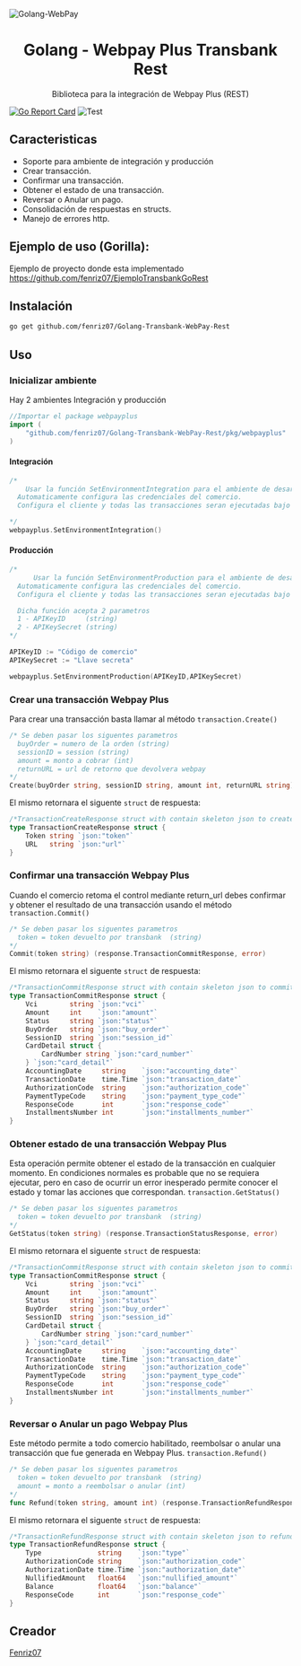 ![Golang-WebPay](https://user-images.githubusercontent.com/9199380/102151890-a451d980-3e52-11eb-9626-3a679cce4850.png)

<p align="center">
<h1 align="center">Golang - Webpay Plus Transbank Rest</h1>
<p align="center">Biblioteca para la integración de Webpay Plus (REST) </p>

</p>

<p align="center">

[![Go Report Card](https://goreportcard.com/badge/github.com/fenriz07/Golang-Transbank-WebPay-Rest)](https://goreportcard.com/report/github.com/fenriz07/Golang-Transbank-WebPay-Rest)
![Test](https://github.com/fenriz07/Golang-Transbank-WebPay-Rest/workflows/Test/badge.svg)

</p>

## Caracteristicas

- Soporte para ambiente de integración y producción
- Crear transacción.
- Confirmar una transacción.
- Obtener el estado de una transacción.
- Reversar o Anular un pago.
- Consolidación de respuestas en structs.
- Manejo de errores http.

## Ejemplo de uso (Gorilla):

Ejemplo de proyecto donde esta implementado
https://github.com/fenriz07/EjemploTransbankGoRest

## Instalación

```bash
go get github.com/fenriz07/Golang-Transbank-WebPay-Rest
```

## Uso

### Inicializar ambiente

Hay 2 ambientes Integración y producción

```go
//Importar el package webpayplus
import (
	"github.com/fenriz07/Golang-Transbank-WebPay-Rest/pkg/webpayplus"
)
```

#### Integración

```go
/*
    Usar la función SetEnvironmentIntegration para el ambiente de desarrollo.
  Automaticamente configura las credenciales del comercio.
  Configura el cliente y todas las transacciones seran ejecutadas bajo este ambiente automaticamente

*/
webpayplus.SetEnvironmentIntegration()
```

#### Producción

```go
/*
      Usar la función SetEnvironmentProduction para el ambiente de desarrollo.
  Automaticamente configura las credenciales del comercio.
  Configura el cliente y todas las transacciones seran ejecutadas bajo este ambiente automaticamente

  Dicha función acepta 2 parametros
  1 - APIKeyID     (string)
  2 - APIKeySecret (string)
*/

APIKeyID := "Código de comercio"
APIKeySecret := "Llave secreta"

webpayplus.SetEnvironmentProduction(APIKeyID,APIKeySecret)
```

### Crear una transacción Webpay Plus

Para crear una transacción basta llamar al método `transaction.Create()`

```go
/* Se deben pasar los siguentes parametros
  buyOrder = numero de la orden (string)
  sessionID = session (string)
  amount = monto a cobrar (int)
  returnURL = url de retorno que devolvera webpay
*/
Create(buyOrder string, sessionID string, amount int, returnURL string)
```

El mismo retornara el siguente `struct` de respuesta:

```go
/*TransactionCreateResponse struct with contain skeleton json to createResponse*/
type TransactionCreateResponse struct {
	Token string `json:"token"`
	URL   string `json:"url"`
}
```

### Confirmar una transacción Webpay Plus

Cuando el comercio retoma el control mediante return_url debes confirmar y obtener el resultado de una transacción usando el método `transaction.Commit()`

```go
/* Se deben pasar los siguentes parametros
  token = token devuelto por transbank  (string)
*/
Commit(token string) (response.TransactionCommitResponse, error)
```

El mismo retornara el siguente `struct` de respuesta:

```go
/*TransactionCommitResponse struct with contain skeleton json to commitResponse*/
type TransactionCommitResponse struct {
	Vci        string `json:"vci"`
	Amount     int    `json:"amount"`
	Status     string `json:"status"`
	BuyOrder   string `json:"buy_order"`
	SessionID  string `json:"session_id"`
	CardDetail struct {
		CardNumber string `json:"card_number"`
	} `json:"card_detail"`
	AccountingDate     string    `json:"accounting_date"`
	TransactionDate    time.Time `json:"transaction_date"`
	AuthorizationCode  string    `json:"authorization_code"`
	PaymentTypeCode    string    `json:"payment_type_code"`
	ResponseCode       int       `json:"response_code"`
	InstallmentsNumber int       `json:"installments_number"`
}

```

### Obtener estado de una transacción Webpay Plus

Esta operación permite obtener el estado de la transacción en cualquier momento. En condiciones normales es probable que no se requiera ejecutar, pero en caso de ocurrir un error inesperado permite conocer el estado y tomar las acciones que correspondan. `transaction.GetStatus()`

```go
/* Se deben pasar los siguentes parametros
  token = token devuelto por transbank  (string)
*/
GetStatus(token string) (response.TransactionStatusResponse, error)
```

El mismo retornara el siguente `struct` de respuesta:

```go
/*TransactionCommitResponse struct with contain skeleton json to commitResponse*/
type TransactionCommitResponse struct {
	Vci        string `json:"vci"`
	Amount     int    `json:"amount"`
	Status     string `json:"status"`
	BuyOrder   string `json:"buy_order"`
	SessionID  string `json:"session_id"`
	CardDetail struct {
		CardNumber string `json:"card_number"`
	} `json:"card_detail"`
	AccountingDate     string    `json:"accounting_date"`
	TransactionDate    time.Time `json:"transaction_date"`
	AuthorizationCode  string    `json:"authorization_code"`
	PaymentTypeCode    string    `json:"payment_type_code"`
	ResponseCode       int       `json:"response_code"`
	InstallmentsNumber int       `json:"installments_number"`
}

```

### Reversar o Anular un pago Webpay Plus

Este método permite a todo comercio habilitado, reembolsar o anular una transacción que fue generada en Webpay Plus. `transaction.Refund()`

```go
/* Se deben pasar los siguentes parametros
  token = token devuelto por transbank  (string)
  amount = monto a reembolsar o anular (int)
*/
func Refund(token string, amount int) (response.TransactionRefundResponse, error)
```

El mismo retornara el siguente `struct` de respuesta:

```go
/*TransactionRefundResponse struct with contain skeleton json to refundResponse*/
type TransactionRefundResponse struct {
	Type              string    `json:"type"`
	AuthorizationCode string    `json:"authorization_code"`
	AuthorizationDate time.Time `json:"authorization_date"`
	NullifiedAmount   float64   `json:"nullified_amount"`
	Balance           float64   `json:"balance"`
	ResponseCode      int       `json:"response_code"`
}

```

## Creador

[Fenriz07](https://github.com/fenriz07)
